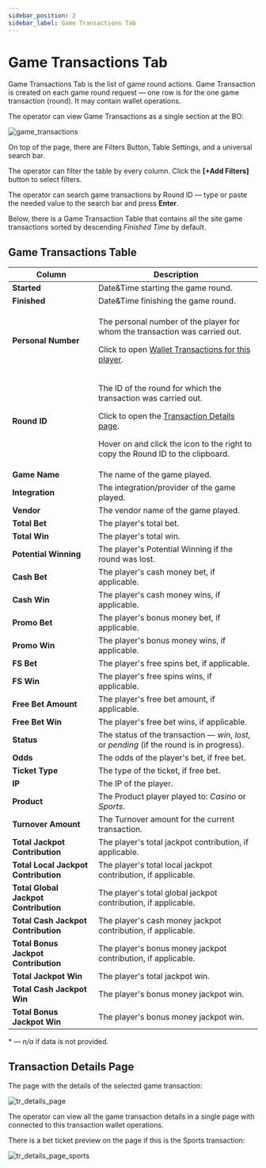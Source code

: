 ```yaml
---
sidebar_position: 2
sidebar_label: Game Transactions Tab
---
```


# Game Transactions Tab

Game Transactions Tab is the list of game round actions. Game Transaction is created on each game round request &mdash; one row is for the one game transaction (round). It may contain wallet operations.

The operator can view Game Transactions as a single section at the BO:

![game_transactions](https://i.imgur.com/K5zyOi5.png)

On top of the page, there are Filters Button, Table Settings, and a universal search bar.

The operator can filter the table by every column. Click the **[+Add Filters]** button to select filters.

The operator can search game transactions by Round ID &mdash; type or paste the needed value to the search bar and press **Enter**.

Below, there is a Game Transaction Table that contains all the site game transactions sorted by descending *Finished Time* by default.

## Game Transactions Table

| Column | Description |
|-|-|
| **Started** | Date&Time starting the game round. |
| **Finished** | Date&Time finishing the game round. |
| **Personal Number** |<p>The personal number of the player for whom the transaction was carried out.</p><p>Click to open [Wallet Transactions for this player](/docs/players/player-profile/profile-wallet-transactions-tab).</p>|
| **Round ID** | <p>The ID of the round for which the transaction was carried out.</p><p>Click to open the [Transaction Details page](#transaction-details-page).</p><p>Hover on and click the icon to the right to copy the Round ID to the clipboard.</p>|
| **Game Name** | The name of the game played. |
| **Integration** | The integration/provider of the game played. |
| **Vendor** | The vendor name of the game played. |
| **Total Bet** | The player's total bet. |
| **Total Win** | The player's total win. |
| **Potential Winning** | The player's Potential Winning if the round was lost. |
| **Cash Bet** | The player's cash money bet, if applicable. |
| **Cash Win** | The player's cash money wins, if applicable. |
| **Promo Bet** | The player's bonus money bet, if applicable. |
| **Promo Win** | The player's bonus money wins, if applicable. |
| **FS Bet** | The player's free spins bet, if applicable. |
| **FS Win** | The player's free spins wins, if applicable. |
| **Free Bet Amount** | The player's free bet amount, if applicable. |
| **Free Bet Win** | The player's free bet wins, if applicable. |
| **Status** | The status of the transaction &mdash; *win*, *lost*, or *pending* (if the round is in progress). |
| **Odds** | The odds of the player's bet, if free bet. |
| **Ticket Type** | The type of the ticket, if free bet. |
| **IP** | The IP of the player. |
| **Product** | The Product player played to: *Casino* or *Sports*. |
| **Turnover Amount** | The Turnover amount for the current transaction. |
| **Total Jackpot Contribution** | The player's total jackpot contribution, if applicable. |
| **Total Local Jackpot Contribution** | The player's total local jackpot contribution, if applicable. |
| **Total Global Jackpot Contribution** | The player's total global jackpot contribution, if applicable. |
| **Total Cash Jackpot Contribution** | The player's cash money jackpot contribution, if applicable. |
| **Total Bonus Jackpot Contribution** | The player's bonus money jackpot contribution, if applicable. |
| **Total Jackpot Win** | The player's total jackpot win. |
| **Total Cash Jackpot Win** | The player's bonus money jackpot win. |
| **Total Bonus Jackpot Win** | The player's bonus money jackpot win. |

&ast; &mdash; *n/a* if data is not provided.

## Transaction Details Page

The page with the details of the selected game transaction:

![tr_details_page](https://i.imgur.com/xkxaeWC.png)

The operator can view all the game transaction details in a single page with connected to this transaction wallet operations.

There is a bet ticket preview on the page if this is the Sports transaction:

![tr_details_page_sports](https://i.imgur.com/ZJxTIBb.png)